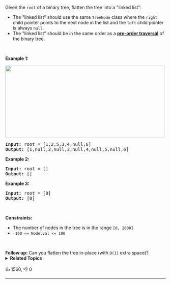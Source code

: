 <p>Given the <code>root</code> of a binary tree, flatten the tree into a "linked list":</p>

<ul> 
 <li>The "linked list" should use the same <code>TreeNode</code> class where the <code>right</code> child pointer points to the next node in the list and the <code>left</code> child pointer is always <code>null</code>.</li> 
 <li>The "linked list" should be in the same order as a <a href="https://en.wikipedia.org/wiki/Tree_traversal#Pre-order,_NLR" target="_blank"><strong>pre-order</strong><strong> traversal</strong></a> of the binary tree.</li> 
</ul>

<p>&nbsp;</p> 
<p><strong class="example">Example 1:</strong></p> 
<img alt="" src="https://assets.leetcode.com/uploads/2021/01/14/flaten.jpg" style="width: 500px; height: 226px;" /> 
<pre>
<strong>Input:</strong> root = [1,2,5,3,4,null,6]
<strong>Output:</strong> [1,null,2,null,3,null,4,null,5,null,6]
</pre>

<p><strong class="example">Example 2:</strong></p>

<pre>
<strong>Input:</strong> root = []
<strong>Output:</strong> []
</pre>

<p><strong class="example">Example 3:</strong></p>

<pre>
<strong>Input:</strong> root = [0]
<strong>Output:</strong> [0]
</pre>

<p>&nbsp;</p> 
<p><strong>Constraints:</strong></p>

<ul> 
 <li>The number of nodes in the tree is in the range <code>[0, 2000]</code>.</li> 
 <li><code>-100 &lt;= Node.val &lt;= 100</code></li> 
</ul>

<p>&nbsp;</p> 
<strong>Follow up:</strong> Can you flatten the tree in-place (with 
<code>O(1)</code> extra space)?

<details><summary><strong>Related Topics</strong></summary>栈 | 树 | 深度优先搜索 | 链表 | 二叉树</details><br>

<div>👍 1560, 👎 0<span style='float: right;'></span></div>

<div id="labuladong"><hr>

</div>




